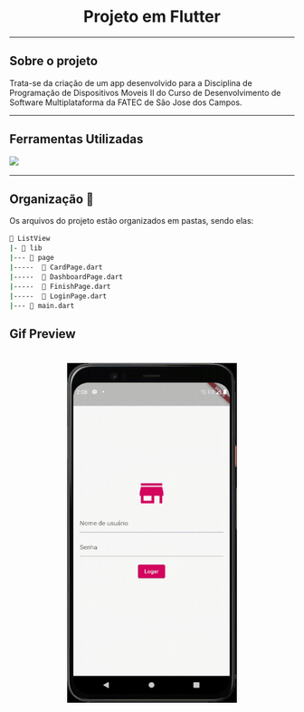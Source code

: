 <h1 align="center">
  <a id="topo"> Projeto em Flutter </a>
</h1>

***

## Sobre o projeto 

Trata-se da criação de um app desenvolvido para a Disciplina de Programação de Dispositivos Moveis II do Curso de Desenvolvimento de Software Multiplataforma da FATEC de São Jose dos Campos.

***

## Ferramentas Utilizadas

<img src="https://img.shields.io/badge/FLUTTER-d3d3d3?style=for-the-badge&logo=flutter&logoColor=blue" /> 

***

## Organização 📁 

Os arquivos do projeto estão organizados em pastas, sendo elas: 

```bash
📂 ListView
|- 📁 lib
|--- 📁 page
|-----  📄 CardPage.dart
|-----  📄 DashboardPage.dart
|-----  📄 FinishPage.dart
|-----  📄 LoginPage.dart
|--- 📄 main.dart
```

## Gif Preview

<h1 align="center">
  <img src="/Gif.gif" width="300" height="600"/>
</h1>

